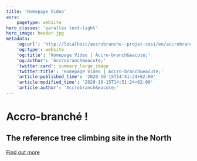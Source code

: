 ```yaml
---
title: 'Homepage Video'
aura:
    pagetype: website
hero_classes: 'parallax text-light'
hero_image: header.jpg
metadata:
    'og:url': 'http://localhost/accrobranche--projet-cesi/en/accrobranche/_video'
    'og:type': website
    'og:title': 'Homepage Video | Accro-branch&eacute;'
    'og:author': 'Accrobranch&eacute;'
    'twitter:card': summary_large_image
    'twitter:title': 'Homepage Video | Accro-branch&eacute;'
    'article:published_time': '2020-10-15T14:51:24+02:00'
    'article:modified_time': '2020-10-15T14:51:24+02:00'
    'article:author': 'Accrobranch&eacute;'
---
```


# Accro-branché !
## The reference tree climbing site in the North

[Find out more](/evenement?classes=btn,btn-success,btn-lg)





